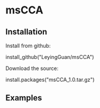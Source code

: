 # msCCA

## Installation

Install from github:

install_github("LeyingGuan/msCCA")

Download the source:

install.packages("msCCA_1.0.tar.gz")

## Examples
